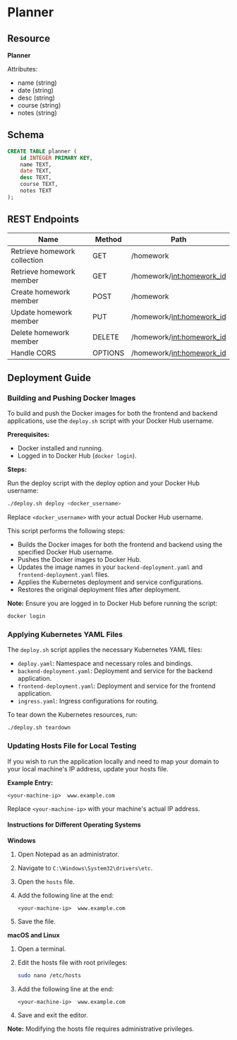 # Planner

## Resource

**Planner**

Attributes:

- name (string)
- date (string)
- desc (string)
- course (string)
- notes (string)

## Schema

```sql
CREATE TABLE planner (
    id INTEGER PRIMARY KEY,
    name TEXT,
    date TEXT,
    desc TEXT,
    course TEXT,
    notes TEXT
);
```

## REST Endpoints

| Name                         | Method  | Path                        |
|------------------------------|---------|-----------------------------|
| Retrieve homework collection | GET     | /homework                   |
| Retrieve homework member     | GET     | /homework/<int:homework_id> |
| Create homework member       | POST    | /homework                   |
| Update homework member       | PUT     | /homework/<int:homework_id> |
| Delete homework member       | DELETE  | /homework/<int:homework_id> |
| Handle CORS                  | OPTIONS | /homework/<int:homework_id> |

## Deployment Guide

### Building and Pushing Docker Images

To build and push the Docker images for both the frontend and backend applications, use the `deploy.sh` script with your Docker Hub username.

**Prerequisites:**

- Docker installed and running.
- Logged in to Docker Hub (`docker login`).

**Steps:**

Run the deploy script with the deploy option and your Docker Hub username:

```bash
./deploy.sh deploy <docker_username>
```

Replace `<docker_username>` with your actual Docker Hub username.

This script performs the following steps:

- Builds the Docker images for both the frontend and backend using the specified Docker Hub username.
- Pushes the Docker images to Docker Hub.
- Updates the image names in your `backend-deployment.yaml` and `frontend-deployment.yaml` files.
- Applies the Kubernetes deployment and service configurations.
- Restores the original deployment files after deployment.

**Note:** Ensure you are logged in to Docker Hub before running the script:

```bash
docker login
```

### Applying Kubernetes YAML Files

The `deploy.sh` script applies the necessary Kubernetes YAML files:

- `deploy.yaml`: Namespace and necessary roles and bindings.
- `backend-deployment.yaml`: Deployment and service for the backend application.
- `frontend-deployment.yaml`: Deployment and service for the frontend application.
- `ingress.yaml`: Ingress configurations for routing.

To tear down the Kubernetes resources, run:

```bash
./deploy.sh teardown
```

### Updating Hosts File for Local Testing

If you wish to run the application locally and need to map your domain to your local machine's IP address, update your hosts file.

**Example Entry:**

```
<your-machine-ip>  www.example.com
```

Replace `<your-machine-ip>` with your machine's actual IP address.

#### Instructions for Different Operating Systems

**Windows**

1. Open Notepad as an administrator.
2. Navigate to `C:\Windows\System32\drivers\etc`.
3. Open the `hosts` file.
4. Add the following line at the end:

   ```
   <your-machine-ip>  www.example.com
   ```

5. Save the file.

**macOS and Linux**

1. Open a terminal.
2. Edit the hosts file with root privileges:

   ```bash
   sudo nano /etc/hosts
   ```

3. Add the following line at the end:

   ```
   <your-machine-ip>  www.example.com
   ```

4. Save and exit the editor.

**Note:** Modifying the hosts file requires administrative privileges.
